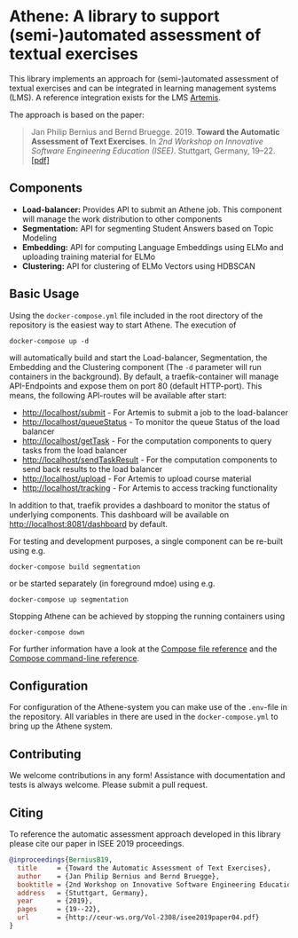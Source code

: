 # Athene: A library to support (semi-)automated assessment of textual exercises

This library implements an approach for (semi-)automated assessment of textual exercises and can be integrated in learning management systems (LMS). A reference integration exists for the LMS [Artemis](https://github.com/ls1intum/Artemis).

The approach is based on the paper:
> Jan Philip Bernius and Bernd Bruegge. 2019. **Toward the Automatic Assessment of Text Exercises**. In *2nd Workshop on Innovative Software Engineering Education (ISEE)*. Stuttgart, Germany, 19–22. [[pdf]](https://brn.is/isee19)

## Components

  - **Load-balancer:** Provides API to submit an Athene job. This component will manage the work distribution to other components
  - **Segmentation:** API for segmenting Student Answers based on Topic Modeling
  - **Embedding:** API for computing Language Embeddings using ELMo and uploading training material for ELMo
  - **Clustering:** API for clustering of ELMo Vectors using HDBSCAN

## Basic Usage

Using the `docker-compose.yml` file included in the root directory of the repository is the easiest way to start Athene. The execution of

```
docker-compose up -d
```

will automatically build and start the Load-balancer, Segmentation, the Embedding and the Clustering component (The `-d` parameter will run containers in the background). By default, a traefik-container will manage API-Endpoints and expose them on port 80 (default HTTP-port). This means, the following API-routes will be available after start:  

  - [http://localhost/submit](http://localhost/submit) - For Artemis to submit a job to the load-balancer
  - [http://localhost/queueStatus](http://localhost/queueStatus) - To monitor the queue Status of the load balancer
  - [http://localhost/getTask](http://localhost/getTask) - For the computation components to query tasks from the load balancer
  - [http://localhost/sendTaskResult](http://localhost/sendTaskResult) - For the computation components to send back results to the load balancer
  - [http://localhost/upload](http://localhost/upload) - For Artemis to upload course material
  - [http://localhost/tracking](http://localhost/tracking) - For Artemis to access tracking functionality

In addition to that, traefik provides a dashboard to monitor the status of underlying components. This dashboard will be available on [http://localhost:8081/dashboard](http://localhost:8080/dashboard) by default.

For testing and development purposes, a single component can be re-built using e.g.

```
docker-compose build segmentation
```

or be started separately (in foreground mdoe) using e.g.

```
docker-compose up segmentation
```

Stopping Athene can be achieved by stopping the running containers using

```
docker-compose down
```

For further information have a look at the [Compose file reference](https://docs.docker.com/compose/compose-file/) and the [Compose command-line reference](https://docs.docker.com/compose/reference/overview/).

## Configuration

For configuration of the Athene-system you can make use of the `.env`-file in the repository. All variables in there are used in the `docker-compose.yml` to bring up the Athene system.

## Contributing

We welcome contributions in any form! Assistance with documentation and tests is always welcome. Please submit a pull request.

## Citing

To reference the automatic assessment approach developed in this library please cite our paper in ISEE 2019 proceedings.

```bibtex
@inproceedings{BerniusB19,
  title     = {Toward the Automatic Assessment of Text Exercises},
  author    = {Jan Philip Bernius and Bernd Bruegge},
  booktitle = {2nd Workshop on Innovative Software Engineering Education (ISEE)},
  address   = {Stuttgart, Germany},
  year      = {2019},
  pages     = {19--22},
  url       = {http://ceur-ws.org/Vol-2308/isee2019paper04.pdf}
}
```
